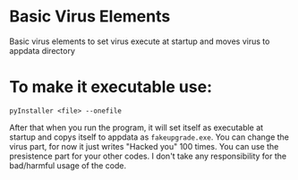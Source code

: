 # Basic Virus Elements
 Basic virus elements to set virus execute at startup and moves virus to appdata directory

# To make it executable use:
```pyInstaller <file> --onefile```

After that when you run the program, it will set itself as executable at startup and copys itself to appdata as ```fakeupgrade.exe```.
You can change the virus part, for now it just writes "Hacked you" 100 times.
You can use the presistence part for your other codes.
I don't take any responsibility for the bad/harmful usage of the code.